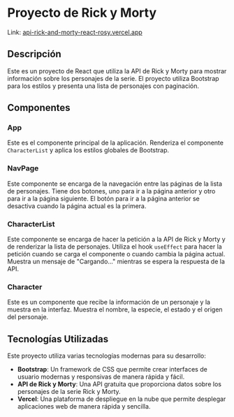 # Proyecto de Rick y Morty

Link: [api-rick-and-morty-react-rosy.vercel.app](https://api-rick-and-morty-react-rosy.vercel.app/)

## Descripción
Este es un proyecto de React que utiliza la API de Rick y Morty para mostrar información sobre los personajes de la serie. El proyecto utiliza Bootstrap para los estilos y presenta una lista de personajes con paginación.

## Componentes

### App
Este es el componente principal de la aplicación. Renderiza el componente `CharacterList` y aplica los estilos globales de Bootstrap.

### NavPage
Este componente se encarga de la navegación entre las páginas de la lista de personajes. Tiene dos botones, uno para ir a la página anterior y otro para ir a la página siguiente. El botón para ir a la página anterior se desactiva cuando la página actual es la primera.

### CharacterList
Este componente se encarga de hacer la petición a la API de Rick y Morty y de renderizar la lista de personajes. Utiliza el hook `useEffect` para hacer la petición cuando se carga el componente o cuando cambia la página actual. Muestra un mensaje de "Cargando..." mientras se espera la respuesta de la API.

### Character
Este es un componente que recibe la información de un personaje y la muestra en la interfaz. Muestra el nombre, la especie, el estado y el origen del personaje.

## Tecnologías Utilizadas

Este proyecto utiliza varias tecnologías modernas para su desarrollo:

- **Bootstrap**: Un framework de CSS que permite crear interfaces de usuario modernas y responsivas de manera rápida y fácil.
- **API de Rick y Morty**: Una API gratuita que proporciona datos sobre los personajes de la serie Rick y Morty.
- **Vercel**: Una plataforma de despliegue en la nube que permite desplegar aplicaciones web de manera rápida y sencilla.


